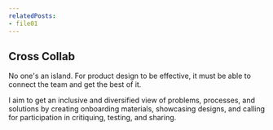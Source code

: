 ```yaml
---
relatedPosts:
- file01
---
```

## Cross Collab

No one's an island. For product design to be effective, it must be able to connect the team and get the best of it.

I aim to get an inclusive and diversified view of problems, processes, and solutions by creating onboarding materials, showcasing designs, and calling for participation in critiquing, testing, and sharing.